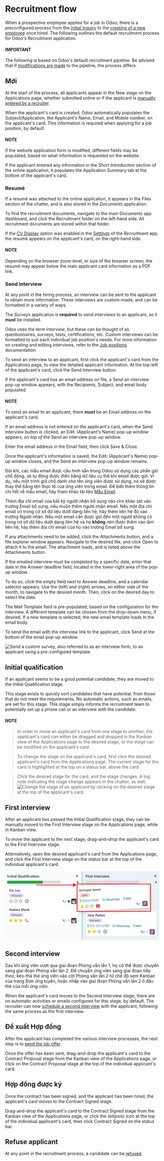 # Recruitment flow

When a prospective employee applies for a job in Odoo, there is a preconfigured process from the
[initial inquiry](#recruitment-new) to the [creating of a new employee](offer_job_positions.md#recruitment-new-employee) once hired. The following outlines the default recruitment process for
Odoo's *Recruitment* application.

#### IMPORTANT
The following is based on Odoo's default recruitment pipeline. Be advised that if
[modifications are made](../recruitment.md#recruitment-customize-stages) to the pipeline, the process
differs.

<a id="recruitment-new"></a>

## Mới

At the start of the process, all applicants appear in the New stage on the
Applications page, whether submitted online or if the applicant is [manually
entered by a recruiter](add-new-applicants.md).

When the applicant's card is created, Odoo automatically populates the
Subject/Application, the Applicant's Name, Email, and
Mobile number, on the applicant's card. This information is required when applying for
a job position, by default.

#### NOTE
If the website application form is modified, different fields may be populated, based on what
information is requested on the website.

If the applicant entered any information in the *Short Introduction* section of the online
application, it populates the Application Summary tab at the bottom of the applicant's
card.

### Resumé

If a resumé was attached to the online application, it appears in the Files section of
the chatter, and is also stored in the *Documents* application.

To find the recruitment documents, navigate to the main Documents app dashboard,
and click the Recruitment folder on the left-hand side. All recruitment documents are
stored within that folder.

If the [CV Display](../recruitment.md#recruitment-cv-display) option was enabled in the [Settings](../recruitment.md#recruitment-settings) of the *Recruitment* app, the resumé appears on the applicant's card, on the
right-hand side.

#### NOTE
Depending on the browser zoom level, or size of the browser screen, the resumé may appear below
the main applicant card information as a PDF link.

### Send interview

At any point in the hiring process, an interview can be sent to the applicant to obtain more
information. These interviews are custom-made, and can be formatted in a variety of ways.

The *Surveys* application is **required** to send interviews to an applicant, so it **must** be
installed.

Odoo uses the term *interview*, but these can be thought of as questionnaires, surveys, tests,
certifications, etc. Custom interviews can be formatted to suit each individual job position's
needs. For more information on creating and editing interviews, refer to the
[Job positions](new_job.md) documentation.

To send an interview to an applicant, first click the applicant's card from the
Applications page, to view the detailed applicant information. At the top-left of the
applicant's card, click the Send Interview button.

If the applicant's card has an email address on file, a Send an interview pop-up window
appears, with the Recipients, Subject, and email body populated.

#### NOTE
To send an email to an applicant, there **must** be an Email address on the
applicant's card.

If an email address is not entered on the applicant's card, when the Send Interview
button is clicked, an Edit: (Applicant's Name) pop-up window appears, *on top of* the
Send an interview pop-up window.

Enter the email address in the Email field, then click Save & Close.

Once the applicant's information is saved, the Edit: (Applicant's Name) pop-up window
closes, and the Send an interview pop-up window remains.

Đôi khi, các mẫu email được cấu hình sẵn trong Odoo sử dụng các phần giữ chỗ động, sẽ tự động được điền bằng dữ liệu cụ thể khi email được gửi. Ví dụ, nếu một trình giữ chỗ dành cho tên ứng viên được sử dụng, nó sẽ được thay thế bằng tên thực tế của ứng viên trong email. Để biết thêm thông tin chi tiết về mẫu email, hãy tham khảo tài liệu [Mẫu Email](../../general/companies/email_template.md).

Thêm địa chỉ email của bất kỳ người nhận bổ sung nào cho khảo sát vào trường Email bổ sung, nếu muốn thêm người nhận email. Nếu một địa chỉ email có trong cơ sở dữ liệu dưới dạng liên hệ, hãy thêm liên hệ đó vào trường Người nhận. Nếu một email cần được gửi đến một người không có trong cơ sở dữ liệu dưới dạng liên hệ và họ **không** nên được thêm vào làm liên hệ, hãy thêm địa chỉ email của họ vào trường Email bổ sung.

If any attachments need to be added, click the <i class="fa fa-paperclip"></i> Attachments button,
and a file explorer window appears. Navigate to the desired file, and click Open to
attach it to the email. The attachment loads, and is listed above the <i class="fa fa-paperclip"></i>
Attachments button.

If the emailed interview must be completed by a specific date, enter that date in the
Answer deadline field, located in the lower-right area of the pop-up window.

To do so, click the empty field next to Answer deadline, and a calendar selector
appears. Use the <i class="fa fa-chevron-left"></i> (left) and <i class="fa fa-chevron-right"></i>
(right) arrows, on either side of the month, to navigate to the desired month. Then,
click on the desired day to select the date.

The Mail Template field is pre-populated, based on the configuration for the interview.
A different template can be chosen from the drop-down menu, if desired. If a new template is
selected, the new email template loads in the email body.

To send the email with the interview link to the applicant, click Send at the bottom of
the email pop-up window.

![Send a custom survey, also referred to as an interview form, to an applicant using a
pre-configured template.](../../../_images/send-survey1.png)

<a id="recruitment-initial-qualification"></a>

## Initial qualification

If an applicant seems to be a good potential candidate, they are moved to the Initial
Qualification stage.

This stage exists to quickly sort candidates that have potential, from those that do not meet the
requirements. No automatic actions, such as emails, are set for this stage. This stage simply
informs the recruitment team to potentially set up a phone call or an interview with the candidate.

#### NOTE
> In order to move an applicant's card from one stage to another, the applicant's card can either
> be dragged and dropped in the Kanban view of the Applications page to the desired
> stage, or the stage can be modified on the applicant's card.

> To change the stage on the applicant's card, first click the desired applicant's card from the
> Applications page. The current stage for the card is highlighted at the top on a
> status bar, above the card.

> Click the desired stage for the card, and the stage changes. A log note indicating the stage
> change appears in the chatter, as well.
![Change the stage of an applicant by clicking on the desired stage at the top of the
applicant's card.](../../../_images/stage-change.png)

<a id="recruitment-first-interview"></a>

## First interview

After an applicant has passed the Initial Qualification stage, they can be manually
moved to the First Interview stage on the Applications page, while in Kanban
view.

To move the applicant to the next stage, drag-and-drop the applicant's card to the First
Interview stage.

Alternatively, open the desired applicant's card from the Applications page, and click
the First Interview stage on the status bar at the top of the individual applicant's
card.

![An applicant's card moves from one stage to another by using the click and drag method.](../../../_images/move.png)

<a id="recruitment-second-interview"></a>

## Second interview

Sau khi ứng viên vượt qua giai đoạn Phỏng vấn lần 1, họ có thể được chuyển sang giai đoạn Phỏng vấn lần 2. Để chuyển ứng viên sang giai đoạn tiếp theo, kéo-thả thẻ ứng viên vào cột Phỏng vấn lần 2 từ chế độ xem Kanban của trang Đơn ứng tuyển, hoặc nhấp vào giai đoạn Phỏng vấn lần 2 ở đầu thẻ của mỗi ứng viên.

When the applicant's card moves to the Second Interview stage, there are no automatic
activities or emails configured for this stage, by default. The recruiter can now [schedule a
second interview](schedule_interviews.md#recruitment-schedule-interviews-recruitment-scheduled) with the applicant,
following the same process as the first interview.

<a id="recruitment-contract-proposal"></a>

## Đề xuất Hợp đồng

After the applicant has completed the various interview processes, the next step is to [send
the job offer](offer_job_positions.md).

Once the offer has been sent, drag-and-drop the applicant's card to the Contract
Proposal stage from the Kanban view of the Applications page, or click on the
Contract Proposal stage at the top of the individual applicant's card.

## Hợp đồng được ký

Once the contract has been signed, and the applicant has been hired, the applicant's card moves to
the Contract Signed stage.

Drag-and-drop the applicant's card to the Contract Signed stage from the Kanban view of
the Applications page, or click the <i class="fa fa-ellipsis-h"></i> (ellipsis) icon at
the top of the individual applicant's card, then click Contract Signed on the status
bar.

## Refuse applicant

At any point in the recruitment process, a candidate can be [refused](refuse_applicant.md).
